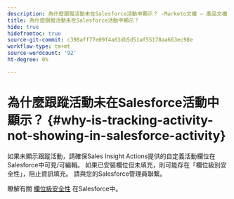 ```yaml
---
description: 為什麼跟蹤活動未在Salesforce活動中顯示？ -Marketo文檔 — 產品文檔
title: 為什麼跟蹤活動未在Salesforce活動中顯示？
hide: true
hidefromtoc: true
source-git-commit: c398aff77e09f4a63db5d51af55178aa663ec98e
workflow-type: tm+mt
source-wordcount: '92'
ht-degree: 0%

---
```


# 為什麼跟蹤活動未在Salesforce活動中顯示？ {#why-is-tracking-activity-not-showing-in-salesforce-activity}

如果未顯示跟蹤活動，請確保Sales Insight Actions提供的自定義活動欄位在Salesforce中可見/可編輯。 如果已安裝欄位但未填充，則可能存在「欄位級別安全性」，阻止資訊填充。 請與您的Salesforce管理員聯繫。

瞭解有關 [欄位級安全性](https://help.salesforce.com/articleView?id=admin_fls.htm&amp;type=5) 在Salesforce中。
